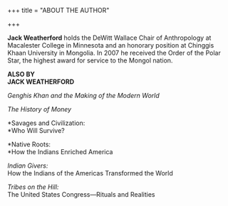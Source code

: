 +++
title = "ABOUT THE AUTHOR"

+++



**Jack Weatherford** holds the DeWitt Wallace Chair of Anthropology at Macalester College in Minnesota and an honorary position at Chinggis Khaan University in Mongolia. In 2007 he received the Order of the Polar Star, the highest award for service to the Mongol nation.

**ALSO BY  
JACK WEATHERFORD**

*Genghis Khan and the Making of the Modern World*

*The History of Money*

*Savages and Civilization:  
*Who Will Survive?

*Native Roots:   
*How the Indians Enriched America

*Indian Givers:*   
How the Indians of the Americas Transformed the World

*Tribes on the Hill:*   
The United States Congress—Rituals and Realities





